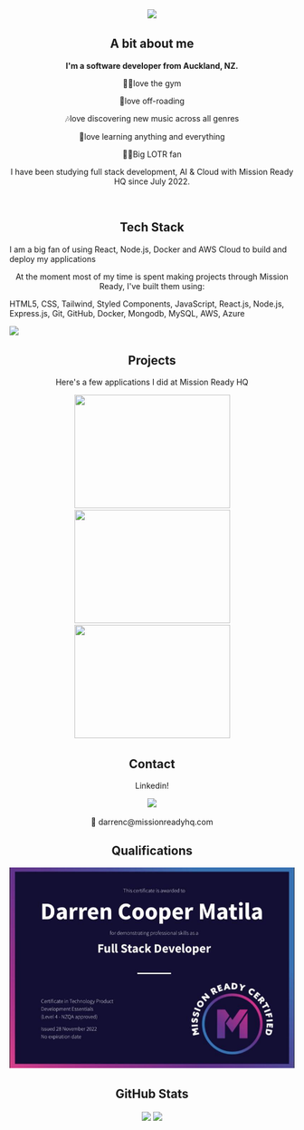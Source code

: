 <div align="center">
  
<img src="https://readme-typing-svg.demolab.com?font=Fira+Code&pause=1000&width=500&lines=👋+Welcome+to+Darren's+GitHub.+Have+Fun!"/>
  
  <div align="center"><h2>A bit about me</h2></div>
  <b> I'm a software developer from Auckland, NZ. </b>
    <p>🏋🏻love the gym </p> 
    <p>🚙love off-roading </p>
    <p>🎶love discovering new music across all genres </p> 
    <p>📙love learning anything and everything </p>
    <p>🧙‍♂️Big LOTR fan </p> 
</div>



<p align="center">I have been studying full stack development, AI & Cloud with Mission Ready HQ since July 2022. </p>

<br>

<div align="center"><h2>Tech Stack</h2></div>
I am a big fan of using React, Node.js, Docker and AWS Cloud to build and deploy my applications</p>

<p align="center">At the moment most of my time is spent making projects through Mission Ready, I've built them using: </br> </p>

<p align="center">
    <p>HTML5, CSS, Tailwind, Styled Components, JavaScript, React.js, Node.js, Express.js, Git, GitHub, Docker, Mongodb, MySQL, AWS, Azure</br> </p>
  <a href="https://skillicons.dev">
    <img src="https://skillicons.dev/icons?i=html,css,tailwind,styledcomponents,js,react,nodejs,express,git,github,docker,mongodb,mysql,aws,azure" />
  </a>
</p>

<div align="center"><h2>Projects</h2>
<p align="center">Here's a few applications I did at Mission Ready HQ</p>
<div style='display: "flex"; flex-direction: "row"; gap: "15"; justify-content: "space-between"; width:"100%"; background-color: "#000000" ' align="center">
 <img class="img" src="https://github.com/DarrenCooperM/DarrenCooperM/blob/main/mx_adobe-exp.gif"  height="200"width="275" />
 <img class="img" src="https://github.com/DarrenCooperM/DarrenCooperM/blob/main/gym.gif"  height="200" width="275" />
  <img class="img" src="https://github.com/DarrenCooperM/DarrenCooperM/blob/main/metro-AdobeExpress.gif" height="200" width="275"/>
 </div>
  
<div align="center"><h2>Contact</h2>
  <p>Linkedin!</p>
<a href="https://www.linkedin.com/in/dcoopermatila/">
    <img src="https://skillicons.dev/icons?i=linkedin" />
  </a>
  <p >📧 darrenc@missionreadyhq.com </p>
</div>


 <div align="center"><h2>Qualifications</h2>
 <img class="img" src="https://github.com/DarrenCooperM/DarrenCooperM/blob/main/Darren-Cooper-Matila-Mission-Ready-Level-4-Cert..png" />
</div>
  
  <h2>GitHub Stats</h2>
  <img align="center" src="https://github-readme-stats.vercel.app/api/pin/?username=DarrenCooperM&repo=github-readme-stats" />
  <img align="center" src="https://github-readme-stats.vercel.app/api/pin/?username=DarrenCooperM&repo=convoychat" />
<!---
DarrenCooperM/DarrenCooperM is a ✨ special ✨ repository because its `README.md` (this file) appears on your GitHub profile.
You can click the Preview link to take a look at your changes.
--->
